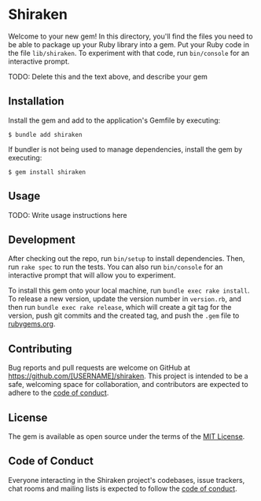 # Shiraken

Welcome to your new gem! In this directory, you'll find the files you need to be able to package up your Ruby library into a gem. Put your Ruby code in the file `lib/shiraken`. To experiment with that code, run `bin/console` for an interactive prompt.

TODO: Delete this and the text above, and describe your gem

## Installation

Install the gem and add to the application's Gemfile by executing:

    $ bundle add shiraken

If bundler is not being used to manage dependencies, install the gem by executing:

    $ gem install shiraken

## Usage

TODO: Write usage instructions here

## Development

After checking out the repo, run `bin/setup` to install dependencies. Then, run `rake spec` to run the tests. You can also run `bin/console` for an interactive prompt that will allow you to experiment.

To install this gem onto your local machine, run `bundle exec rake install`. To release a new version, update the version number in `version.rb`, and then run `bundle exec rake release`, which will create a git tag for the version, push git commits and the created tag, and push the `.gem` file to [rubygems.org](https://rubygems.org).

## Contributing

Bug reports and pull requests are welcome on GitHub at https://github.com/[USERNAME]/shiraken. This project is intended to be a safe, welcoming space for collaboration, and contributors are expected to adhere to the [code of conduct](https://github.com/[USERNAME]/shiraken/blob/master/CODE_OF_CONDUCT.md).

## License

The gem is available as open source under the terms of the [MIT License](https://opensource.org/licenses/MIT).

## Code of Conduct

Everyone interacting in the Shiraken project's codebases, issue trackers, chat rooms and mailing lists is expected to follow the [code of conduct](https://github.com/[USERNAME]/shiraken/blob/master/CODE_OF_CONDUCT.md).
